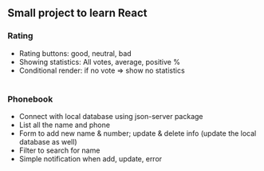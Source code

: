 ## Small project to learn React

### Rating

- Rating buttons: good, neutral, bad
- Showing statistics: All votes, average, positive %
- Conditional render: if no vote => show no statistics

#

### Phonebook

- Connect with local database using json-server package
- List all the name and phone
- Form to add new name & number; update & delete info (update the local database as well)
- Filter to search for name
- Simple notification when add, update, error
